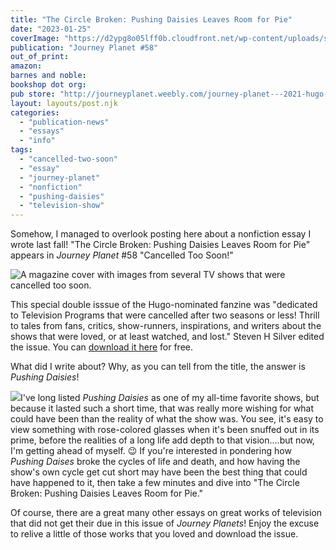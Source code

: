 ```yaml
---
title: "The Circle Broken: Pushing Daisies Leaves Room for Pie"
date: "2023-01-25"
coverImage: "https://d2ypg8o05lff0b.cloudfront.net/wp-content/uploads/sites/3/2023/01/25212707/journeyplanet58-cancelledtoosoon_orig.jpg"
publication: "Journey Planet #58"
out_of_print:
amazon:
barnes and noble:
bookshop dot org:
pub store: "http://journeyplanet.weebly.com/journey-planet---2021-hugo-nominee/issue-58-cancelled-too-soon"
layout: layouts/post.njk
categories:
  - "publication-news"
  - "essays"
  - "info"
tags:
  - "cancelled-two-soon"
  - "essay"
  - "journey-planet"
  - "nonfiction"
  - "pushing-daisies"
  - "television-show"
---
```


Somehow, I managed to overlook posting here about a nonfiction essay I wrote last fall! "The Circle Broken: Pushing Daisies Leaves Room for Pie" appears in _Journey Planet_ #58 "Cancelled Too Soon!"

![A magazine cover with images from several TV shows that were cancelled too soon.](https://d2ypg8o05lff0b.cloudfront.net/wp-content/uploads/sites/3/2023/01/25212707/journeyplanet58-cancelledtoosoon_orig.jpg)

This special double isssue of the Hugo-nominated fanzine was "dedicated to Television Programs that were cancelled after two seasons or less! Thrill to tales from fans, critics, show-runners, inspirations, and writers about the shows that were loved, or at least watched, and lost." Steven H Silver edited the issue. You can [download it here](http://journeyplanet.weebly.com/journey-planet---2021-hugo-nominee/issue-58-cancelled-too-soon) for free.

What did I write about? Why, as you can tell from the title, the answer is _Pushing Daisies_!

![](https://d2ypg8o05lff0b.cloudfront.net/wp-content/uploads/sites/3/2023/01/25214703/pushingdaisiescover-3.jpg)I've long listed _Pushing Daisies_ as one of my all-time favorite shows, but because it lasted such a short time, that was really more wishing for what could have been than the reality of what the show was. You see, it's easy to view something with rose-colored glasses when it's been snuffed out in its prime, before the realities of a long life add depth to that vision....but now, I'm getting ahead of myself. 😉 If you're interested in pondering how _Pushing Daises_ broke the cycles of life and death, and how having the show's own cycle get cut short may have been the best thing that could have happened to it, then take a few minutes and dive into "The Circle Broken: Pushing Daisies Leaves Room for Pie."

Of course, there are a great many other essays on great works of television that did not get their due in this issue of _Journey Planets_! Enjoy the excuse to relive a little of those works that you loved and download the issue.

